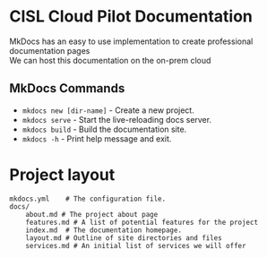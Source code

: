 # CISL Cloud Pilot Documentation

MkDocs has an easy to use implementation to create professional documentation pages <br/>
We can host this documentation on the on-prem cloud

## MkDocs Commands

* `mkdocs new [dir-name]` - Create a new project.
* `mkdocs serve` - Start the live-reloading docs server.
* `mkdocs build` - Build the documentation site.
* `mkdocs -h` - Print help message and exit.

# Project layout

    mkdocs.yml    # The configuration file.
    docs/
        about.md # The project about page
        features.md # A list of potential features for the project
        index.md  # The documentation homepage.
        layout.md # Outline of site directories and files
        services.md # An initial list of services we will offer